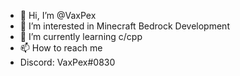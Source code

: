 - 👋 Hi, I’m @VaxPex
- 👀 I’m interested in Minecraft Bedrock Development
- 🌱 I’m currently learning c/cpp
- 📫 How to reach me
- Discord: VaxPex#0830
